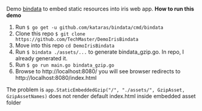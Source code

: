 Demo [bindata](https://github.com/kataras/bindata) to embed static resources into iris web app.
**How to run this demo**

1. Run ```$ go get -u github.com/kataras/bindata/cmd/bindata```
2. Clone this repo ```$ git clone https://github.com/TechMaster/DemoIrisBindata```
3. Move into this repo ```cd DemoIrisBindata```
4. Run ```$ bindata ./assets/...``` to generate bindata_gzip.go. In repo, I already generated it.
5. Run ```$ go run main.go bindata_gzip.go```
6. Browse to http://localhost:8080/ you will see browser redirects to http://localhost:8080/index.html

The problem is
```app.StaticEmbeddedGzip("/", "./assets/", GzipAsset, GzipAssetNames)``` does not render default index.html
inside embedded asset folder